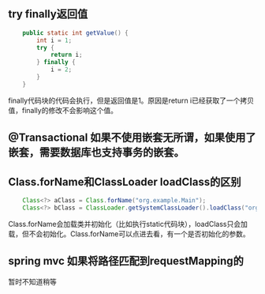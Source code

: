 ## try finally返回值

```java
    public static int getValue() {
        int i = 1;
        try {
            return i;
        } finally {
            i = 2;
        }
    }
```

finally代码块的代码会执行，但是返回值是1。原因是return i已经获取了一个拷贝值，finally的修改不会影响这个值。

## @Transactional 如果不使用嵌套无所谓，如果使用了嵌套，需要数据库也支持事务的嵌套。

## Class.forName和ClassLoader loadClass的区别

```java
    Class<?> aClass = Class.forName("org.example.Main");
    Class<?> bClass = ClassLoader.getSystemClassLoader().loadClass("org.example.Main");
```

Class.forName会加载类并初始化（比如执行static代码块），loadClass只会加载，但不会初始化。Class.forName可以点进去看，有一个是否初始化的参数。


## spring mvc 如果将路径匹配到requestMapping的

暂时不知道稍等